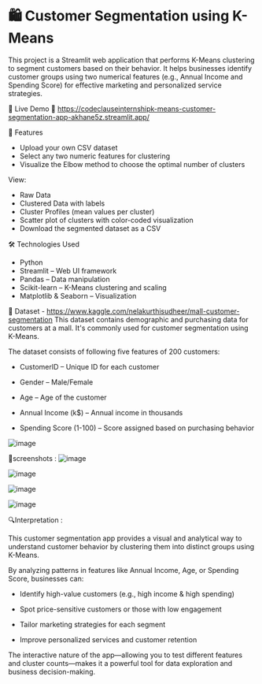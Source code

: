 # 🛍️ Customer Segmentation using K-Means

This project is a Streamlit web application that performs K-Means clustering to segment customers based on their behavior. It helps businesses identify customer groups using two numerical features (e.g., Annual Income and Spending Score) for effective marketing and personalized service strategies.

🚀 Live Demo
🔗 https://codeclauseinternshipk-means-customer-segmentation-app-akhane5z.streamlit.app/ 

📂 Features
- Upload your own CSV dataset
- Select any two numeric features for clustering
- Visualize the Elbow method to choose the optimal number of clusters

View:

- Raw Data
- Clustered Data with labels
- Cluster Profiles (mean values per cluster)
- Scatter plot of clusters with color-coded visualization
- Download the segmented dataset as a CSV

🛠️ Technologies Used
- Python
- Streamlit – Web UI framework
- Pandas – Data manipulation
- Scikit-learn – K-Means clustering and scaling
- Matplotlib & Seaborn – Visualization

📁 Dataset - https://www.kaggle.com/nelakurthisudheer/mall-customer-segmentation
This dataset contains demographic and purchasing data for customers at a mall. It's commonly used for customer segmentation using K-Means.

The dataset consists of following five features of 200 customers:

- CustomerID – Unique ID for each customer

- Gender – Male/Female

- Age – Age of the customer

- Annual Income (k$) – Annual income in thousands

- Spending Score (1-100) – Score assigned based on purchasing behavior
  
![image](https://miro.medium.com/v2/resize:fit:720/format:webp/1*vy-H5HmDxma2t3qVJEDfmg.png)

📸screenshots : 
![image](https://github.com/user-attachments/assets/2576a09d-9864-4ca8-9bbf-0788c89eb26f)

![image](https://github.com/user-attachments/assets/5511ffd7-a492-4649-b15b-14154242d951)

![image](https://github.com/user-attachments/assets/c1920079-9131-42d3-b200-2de6837b8a94)

![image](https://github.com/user-attachments/assets/8dbb3fed-239e-4665-aef8-b33fe8015c41)

🔍Interpretation :

This customer segmentation app provides a visual and analytical way to understand customer behavior by clustering them into distinct groups using K-Means.

By analyzing patterns in features like Annual Income, Age, or Spending Score, businesses can:

- Identify high-value customers (e.g., high income & high spending)

- Spot price-sensitive customers or those with low engagement

- Tailor marketing strategies for each segment

- Improve personalized services and customer retention

The interactive nature of the app—allowing you to test different features and cluster counts—makes it a powerful tool for data exploration and business decision-making.














